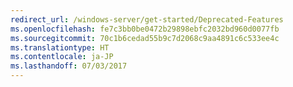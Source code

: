 ```yaml
---
redirect_url: /windows-server/get-started/Deprecated-Features
ms.openlocfilehash: fe7c3bb0be0472b29898ebfc2032bd960d0077fb
ms.sourcegitcommit: 70c1b6cedad55b9c7d2068c9aa4891c6c533ee4c
ms.translationtype: HT
ms.contentlocale: ja-JP
ms.lasthandoff: 07/03/2017
---
```

